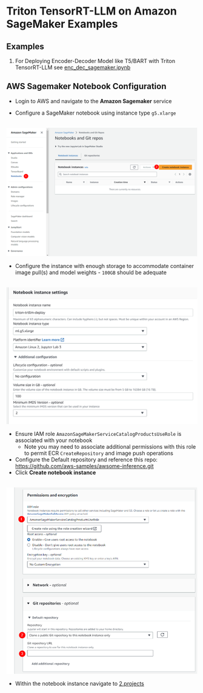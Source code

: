 # Triton TensorRT-LLM on Amazon SageMaker Examples

## Examples

1. For Deploying Encoder-Decoder Model like T5/BART with Triton TensorRT-LLM see [enc_dec_sagemaker.ipynb](./enc_dec_sagemaker.ipynb)

## AWS Sagemaker Notebook Configuration

- Login to AWS and navigate to the **Amazon Sagemaker** service

- Configure a SageMaker notebook using instance type `g5.xlarge`
<br />
<img src="img/sm_01.png" alt="Configure a new notebook" width="550"/>

- Configure the instance with enough storage to accommodate container image pull(s) and model weights - `100GB` should be adequate
<br />
<img src="img/sm_02.png" alt="Set notebook instance parameters" width="550"/>

- Ensure IAM role `AmazonSageMakerServiceCatalogProductsUseRole` is associated with your notebook
  - Note you may need to associate additional permissions with this role to permit ECR `CreateRepository` and image push operations
- Configure the Default repository and reference this repo: https://github.com/aws-samples/awsome-inference.git
- Click **Create notebook instance**
<br />
<img src="img/sm_03.png" alt="Set notebook permissions and git repo" width="550"/>

- Within the notebook instance navigate to [2.projects](https://github.com/aws-samples/awsome-inference/tree/main/2.projects)
